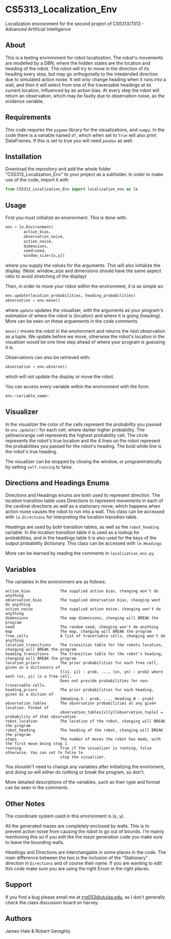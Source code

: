 # CS5313_Localization_Env

Localization environment for the second project of CS5313/7313 - Advanced Artificial Intelligence

## About

This is a testing environment for robot localization. The robot's movements are modelled by a DBN, where the hidden
states are the location and heading of the robot. The robot will try to move in the direction of its heading
every step, but may go orthogonally to the intedended direction due to simulated action noise. It will only change heading
when it runs into a wall, and then it will select from one of the traversable headings at its current location, 
influenced by an action bias. At every step the robot will return an observation, which may be faulty due to observation
noise, as the evidence variable.

## Requirements

This code requires the `pygame` library for the visualizations, and `numpy`. In the code there is a variable named `df`,
which when set to `True` will also print DataFrames. If this is set to true you will need `pandas` as well.

## Installation

Download the repository and add the whole folder "CS5313_Localization_Env" to your project as a subfolder.
In order to make use of the code, import it with

```python
from CS5313_Localization_Env import localization_env as le
```

## Usage

First you must initialize an environment. This is done with:

```python
env = le.Environment(
        action_bias, 
        observation_noise, 
        action_noise, 
        dimensions, 
        seed=seed, 
        window_size=[x,y])
```

where you supply the values for the arguments. This will also initialize the display. (Note: window_size and dimensions
should have the same aspect ratio to avoid stretching of the display)

Then, in order to move your robot within the environment, it is as simple as:

```python
env.update(location_probabilities, heading_probabilities)
observation = env.move()
```

where `update` updates the visualizer, with the arguments as your program's estimation of where
the robot is (location) and where it is going (heading). More can be seen on these arguements in the code comments. 

`move()` moves the robot in the environment and returns the next observation as a tuple. We update before we move, otherwise the robot's location in the visualizer would be one time step ahead of where your program is guessing it is.

Observations can also be retrieved with:

```python
observation = env.observe()
```

which will not update the display or move the robot.

You can access every variable within the environment with the form:

```python
env.<variable_name>
```

## Visualizer

In the visualizer the color of the cells represent the probability you passed to `env.update()` for each cell, where darker
higher probability. The yellow/orange cell represents the highest probability cell. The circle represents the robot's true
location and the 4 lines on the robot represent the probabilities you passed for the robot's heading. The bold white line
is the robot's true heading.

The visualizer can be stopped by closing the window, or programmatically by setting `self.running` to false.

## Directions and Headings Enums

Directions and Headings enums are both used to represent direction. The location transition table uses Directions to represent movements in each of the cardinal directions as well as a stationary move, which happens when action noise causes the robot to run into a wall. This class can be accessed with `le.Directions` for interpreting the location transition table.

Headings are used by both transition tables, as well as the `robot_heading` variable. In the location transition table it is used as a lookup for probabilities, and in the headings table it is also used for the keys of the output probability dictionary.
This class can be accessed with `le.Headings`

More can be learned by reading the comments in `localization_env.py`.

## Variables

The variables in the environment are as follows:

```text
action_bias             The supplied action bias, changing won't do anything
observation_bias        The supplied observation bias, changing wont do anything
action_noise            The supplied action noise, changing won't do anything
dimensions              The map dimensions, changing will BREAK the program
seed                    The random seed, changing won't do anything
map                     The map, changing will BREAK the program
free_cells              A list of traversable cells, changing won't do anything
location_transitions    The transition table for the robots location, changing will BREAK the program
heading_transitions     The transition table for the robot's heading, changing will BREAK the program
location_priors         The prior probabilities for each free cell, given as a dictionary of 
                        {(x1, y1) : prob, ..., (xn, yn) : prob} where each (xi, yi) is a free cell.
                        Does not provide probabilities for non-traversable cells.
heading_priors          The prior probabilities for each heading, given as a diction of 
                        {Heading.S : prob, ..., Heading.W : prob}
observation_tables      The observation probabilities at any given location. Format of 
                        observation_tables[x][y][observation_tuple] = probability of that observation
robot_location          The location of the robot, changing will BREAK the program
robot_heading           The heading of the robot, changing will BREAK the program
steps                   The number of moves the robot has made, with the first move being step 1
running                 True if the visualizer is running, false otherwise. You can set to false to 
                        stop the visualizer.
```

You shouldn't need to change any variables after initializing the enviroment, and doing so will either do nothing or break the program, so don't.

More detailed descriptions of the variables, such as their type and format can be seen in the comments.

## Other Notes

The coordinate system used in this environment is  (x, y).

All the generated mazes are completely enclosed by walls. This is to prevent action noise from causing the robot to go out of bounds. I'm mainly mentioning this so if you edit the the maze generation code you make sure to leave the bounding walls.

Headings and Directions are interchangable in some places in the code. The main difference between the two is the inclusion of the "Stationary" direction in `Directions` and of course their name. If you are wanting to edit this code make sure you are using the right Enum in the right places.

## Support

If you find a bug please email me at rrg053@utulsa.edu, as I don't generally check the class discussion board on harvey.

## Authors
James Hale & Robert Geraghty
